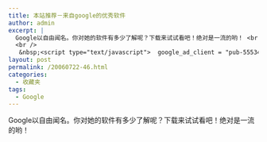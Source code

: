 ```yaml
---
title: 本站推荐－来自google的优秀软件
author: admin
excerpt: |
  Google以自由闻名。你对她的软件有多少了解呢？下载来试试看吧！绝对是一流的哟！ <br />
  <br />
   &nbsp;<script type="text/javascript">  google_ad_client = "pub-5553473284503639"; google_ad_width = 120; google_ad_height = 60; google_ad_format = "120x60_as_rimg"; google_cpa_choice = "CAAQy8L8zwEaCDUSP1b6Y2DoKL-_93M";  </script> <script type="text/javascript" src="http://pagead2.googlesyndication.com/pagead/show_ads.js"> </script> &nbsp; <script type="text/javascript">  google_ad_client = "pub-5553473284503639"; google_ad_width = 120; google_ad_height = 60; google_ad_format = "120x60_as_rimg"; google_cpa_choice = "CAAQ06KdzgEaCOnXets5xDAJKLHM93M";  </script> <script type="text/javascript" src="http://pagead2.googlesyndication.com/pagead/show_ads.js"> </script>  &nbsp; <script type="text/javascript">  google_ad_client = "pub-5553473284503639"; google_ad_width = 120; google_ad_height = 60; google_ad_format = "120x60_as_rimg"; google_cpa_choice = "CAAQyKmU_AEaCEgmBX1Smfx8KODy9IMB";  </script> <script type="text/javascript" src="http://pagead2.googlesyndication.com/pagead/show_ads.js"> </script>
layout: post
permalink: /20060722-46.html
categories:
  - 收藏夹
tags:
  - Google
---
```

Google以自由闻名。你对她的软件有多少了解呢？下载来试试看吧！绝对是一流的哟！ 

&nbsp; &nbsp; &nbsp;
